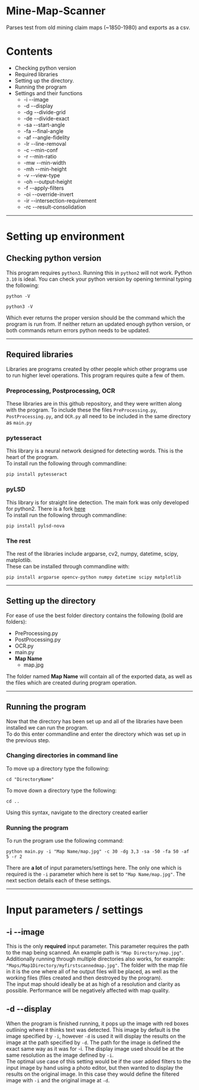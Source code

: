 # Mine-Map-Scanner
Parses test from old mining claim maps (~1850-1980) and exports as a csv.

# Contents
* Checking python version
* Required libraries
* Setting up the directory.
* Running the program
* Settings and their functions
  * -i --image
  * -d --display
  * -dg --divide-grid
  * -de --divide-exact
  * -sa --start-angle
  * -fa --final-angle
  * -af --angle-fidelity
  * -lr --line-removal
  * -c --min-conf
  * -r --min-ratio
  * -mw --min-width
  * -mh --min-height
  * -v --view-type
  * -oh --output-height
  * -f --apply-filters
  * -oi --override-invert
  * -ir --intersection-requirement
  * -rc --result-consolidation
---
# Setting up environment
## Checking python version
This program requires `python3`. Running this in `python2` will not work. Python `3.10` is ideal.
You can check your python version by opening terminal typing the following:
````
python -V
````
    python3 -V

Which ever returns the proper version should be the command which the program is run from.
If neither return an updated enough python version, or both commands return errors python needs to be updated.

---
## Required libraries
Libraries are programs created by other people which other programs use to run higher level operations. This program requires quite a few of them.
### Preprocessing, Postprocessing, OCR
These libraries are in this github repository, and they were written along with the program. To include these the files `PreProcessing.py`, `PostProcessing.py`, and `OCR.py` all need to be included in the same directory as `main.py`
### pytesseract
This library is a neural network designed for detecting words. This is the heart of the program.  
To install run the following through commandline:
```
pip install pytesseract
```
### pyLSD
This library is for straight line detection. The main fork was only developed for python2. There is a fork [here](https://github.com/AndranikSargsyan/pylsd-nova)  
To install run the following through commandline:
```
pip install pylsd-nova
```
### The rest
The rest of the libraries include argparse, cv2, numpy, datetime, scipy, matplotlib.  
These can be installed through commandline with:
```
pip install argparse opencv-python numpy datetime scipy matplotlib
```

---
## Setting up the directory
For ease of use the best folder directory contains the following (bold are folders):  
* PreProcessing.py
* PostProcessing.py
* OCR.py
* main.py
* **Map Name**
  * map.jpg  
  
The folder named **Map Name** will contain all of the exported data, as well as the files which are created during program operation.

---
## Running the program
Now that the directory has been set up and all of the libraries have been installed we can run the program.  
To do this enter commandline and enter the directory which was set up in the previous step.
### Changing directories in command line
To move up a directory type the following:
```
cd "DirectoryName"
```
To move down a directory type the following:
```
cd ..
```
Using this syntax, navigate to the directory created earlier
### Running the program
To run the program use the following command:
```
python main.py -i "Map Name/map.jpg" -c 30 -dg 3,3 -sa -50 -fa 50 -af 5 -r 2
```
There are **a lot** of input parameters/settings here. The only one which is required is the `-i` parameter which here is set to `"Map Name/map.jpg"`. The next section details each of these settings.

---
# Input parameters / settings
## -i --image
This is the only **required** input parameter. This parameter requires the path to the map being scanned. An example path is `"Map Directory/map.jpg"`. Additionally running through multiple directories also works, for example: `"Maps/Map1Directory/myfirstscannedmap.jpg"`. The folder with the map file in it is the one where all of he output files will be placed, as well as the working files (files created and then destroyed by the program).  
The input map should ideally be at as high of a resolution and clarity as possible. Performance will be negatively affected with map quality.
## -d --display
When the program is finished running, it pops up the image with red boxes outlining where it thinks text was detected. This image by default is the image specified by `-i`, however `-d` is used it will display the results on the image at the path specified by `-d`. The path for the image is defined the exact same way as it was for -i. The display image used should be at the same resolution as the image defined by `-i`.  
The optimal use case of this setting would be if the user added filters to the input image by hand using a photo editor, but then wanted to display the results on the original image. In this case they would define the filtered image with `-i` and the original image at `-d`. 

